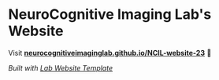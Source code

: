 # NeuroCognitive Imaging Lab's Website

Visit **[neurocognitiveimaginglab.github.io/NCIL-website-23](https://neurocognitiveimaginglab.github.io/NCIL-website-23)** 🚀

_Built with [Lab Website Template](https://greene-lab.gitbook.io/lab-website-template-docs)_

